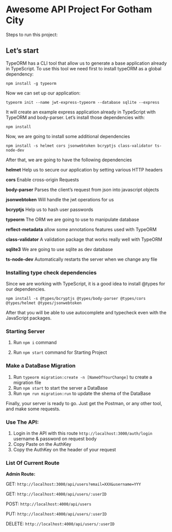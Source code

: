 # Awesome API Project For Gotham City

Steps to run this project:

## Let’s start

TypeORM has a CLI tool that allow us to generate a base application already in TypeScript. To use this tool we need first to install typeORM as a global dependency:

    npm install -g typeorm

Now we can set up our application:

    typeorm init --name jwt-express-typeorm --database sqlite --express

It will create an example express application already in TypeScript with TypeORM and body-parser. Let’s install those dependencies with:

    npm install

Now, we are going to install some additional dependencies

    npm install -s helmet cors jsonwebtoken bcryptjs class-validator ts-node-dev

After that, we are going to have the following dependencies

**helmet**
Help us to secure our application by setting various HTTP headers

**cors**
Enable cross-origin Requests

**body-parser**
Parses the client’s request from json into javascript objects

**jsonwebtoken**
Will handle the jwt operations for us

**bcryptjs**
Help us to hash user passwords

**typeorm**
The ORM we are going to use to manipulate database

**reflect-metadata**
allow some annotations features used with TypeORM

**class-validator** 
A validation package that works really well with TypeORM

**sqlite3** 
We are going to use sqlite as dev database

**ts-node-dev**
Automatically restarts the server when we change any file

### Installing type check dependencies 

Since we are working with TypeScript, it is a good idea to install @types for our dependencies.

    npm install -s @types/bcryptjs @types/body-parser @types/cors @types/helmet @types/jsonwebtoken

After that you will be able to use autocomplete and typecheck even with the JavaScript packages.

### Starting Server

1. Run `npm i` command

2. Run `npm start` command for Starting Project

### Make a DataBase Migration

1. Run `typeorm migration:create -n [NameOfYourChange]` tu create a migration file
2. Run `npm start` to start the server a DataBase
3. Run `npm run migration:run` to update the shema of the DataBase


Finally, your server is ready to go. Just get the Postman, or any other tool, and make some requests.

### Use The API:

1. Login in the API with this route `http://localhost:3000/auth/login` username & password on request body
2. Copy Paste on the AuthKey
3. Copy the AuthKey on the header of your request

### List Of Current Route

**Admin Route:**

GET: `http://localhost:3000/api/users?email=XXX&username=YYY`

GET: `http://localhost:4000/api/users/:userID`

POST: `http://localhost:4000/api/users`

PUT: `http://localhost:4000/api/users/:userID`

DELETE: `http://localhost:4000/api/users/:userID`



